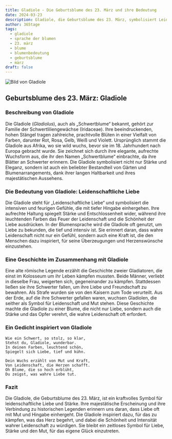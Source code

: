 ```yaml
---
title: Gladiole - Die Geburtsblume des 23. März und ihre Bedeutung
date: 2024-03-23
description: Gladiole, die Geburtsblume des 23. März, symbolisiert Leidenschaftliche Liebe. Erfahre mehr über ihre Geschichte, Bedeutung und Symbolik in der Sprache der Blumen.
author: 365tage
tags:
  - gladiole
  - sprache der blumen
  - 23. märz
  - blume
  - blumenbedeutung
  - geburtsblume
  - märz
draft: false
---
```


![Bild von Gladiole](https://cdn.pixabay.com/photo/2020/07/13/18/56/flowers-5401735_1280.jpg#center)


## Geburtsblume des 23. März: Gladiole

### Beschreibung von Gladiole

Die Gladiole (_Gladiolus_), auch als „Schwertblume“ bekannt, gehört zur Familie der Schwertliliengewächse (Iridaceae). Ihre beeindruckenden, hohen Stängel tragen zahlreiche, prachtvolle Blüten in einer Vielfalt von Farben, darunter Rot, Rosa, Gelb, Weiß und Violett. Ursprünglich stammt die Gladiole aus Afrika, wo sie wild wuchs, bevor sie im 18. Jahrhundert nach Europa gebracht wurde. Sie zeichnet sich durch ihre elegante, aufrechte Wuchsform aus, die ihr den Namen „Schwertblume“ einbrachte, da ihre Blätter an Schwerter erinnern. Die Gladiole symbolisiert nicht nur Stärke und Eleganz, sondern ist auch ein beliebter Bestandteil von Gärten und Blumenarrangements, dank ihrer langen Haltbarkeit und ihres majestätischen Aussehens.

### Die Bedeutung von Gladiole: Leidenschaftliche Liebe

Die Gladiole steht für „Leidenschaftliche Liebe“ und symbolisiert die intensiven und feurigen Gefühle, die mit tiefer Hingabe einhergehen. Ihre aufrechte Haltung spiegelt Stärke und Entschlossenheit wider, während ihre leuchtenden Farben das Feuer der Leidenschaft und die Schönheit der Liebe ausdrücken. In der Blumensprache wird die Gladiole oft genutzt, um Liebe zu bekunden, die tief und intensiv ist. Sie erinnert daran, dass wahre Leidenschaft nicht nur ein Gefühl, sondern auch eine Kraft ist, die den Menschen dazu inspiriert, für seine Überzeugungen und Herzenswünsche einzustehen.

### Eine Geschichte im Zusammenhang mit Gladiole

Eine alte römische Legende erzählt die Geschichte zweier Gladiatoren, die einst im Kolosseum um ihr Leben kämpfen mussten. Beide Männer, verliebt in dieselbe Frau, weigerten sich, gegeneinander zu kämpfen. Stattdessen ließen sie ihre Schwerter fallen, um ihre Liebe und Freundschaft zu bewahren. Als Strafe wurden sie von den Kaisern zum Tode verurteilt. Aus der Erde, auf die ihre Schwerter gefallen waren, wuchsen Gladiolen, die seither als Symbol für Leidenschaft und Mut stehen. Diese Geschichte machte die Gladiole zu einer Blume, die nicht nur Liebe, sondern auch die Stärke und das Opfer verehrt, die wahre Leidenschaft oft erfordert.

### Ein Gedicht inspiriert von Gladiole

```
Wie ein Schwert, so stolz, so klar,  
Stehst du, Gladiole, wunderbar.  
In deinen Farben, leuchtend schön,  
Spiegelt sich Liebe, tief und kühn.  

Dein Wuchs erzählt von Mut und Kraft,  
Von Leidenschaft, die Herzen schafft.  
Oh Blume, die so hoch erblüht,  
Du zeigst, was wahre Liebe tut.  
```

### Fazit

Die Gladiole, die Geburtsblume des 23. März, ist ein kraftvolles Symbol für leidenschaftliche Liebe und Stärke. Ihre majestätische Erscheinung und ihre Verbindung zu historischen Legenden erinnern uns daran, dass Liebe oft mit Mut und Hingabe einhergeht. Die Gladiole inspiriert dazu, für das zu kämpfen, was das Herz begehrt, und dabei die Schönheit und Intensität wahrer Leidenschaft zu würdigen. Sie bleibt ein zeitloses Symbol für Liebe, Stärke und den Mut, für das eigene Glück einzutreten.